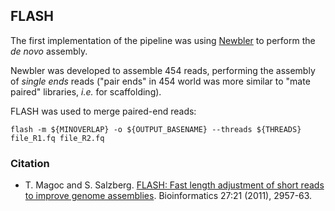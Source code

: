 ## FLASH 

The first implementation of the pipeline was using [Newbler](newbler.md) to perform the _de novo_ assembly. 

Newbler was developed to assemble 454 reads, performing the assembly of _single ends_ reads ("pair ends" in 454 world was more similar to "mate paired" libraries, _i.e._ for scaffolding).

FLASH was used to merge paired-end reads:

```text
flash -m ${MINOVERLAP} -o ${OUTPUT_BASENAME} --threads ${THREADS} file_R1.fq file_R2.fq

```

### Citation
-  T. Magoc and S. Salzberg. [FLASH: Fast length adjustment of short reads to improve genome assemblies](https://ccb.jhu.edu/software/FLASH/FLASH-reprint.pdf). Bioinformatics 27:21 (2011), 2957-63.
